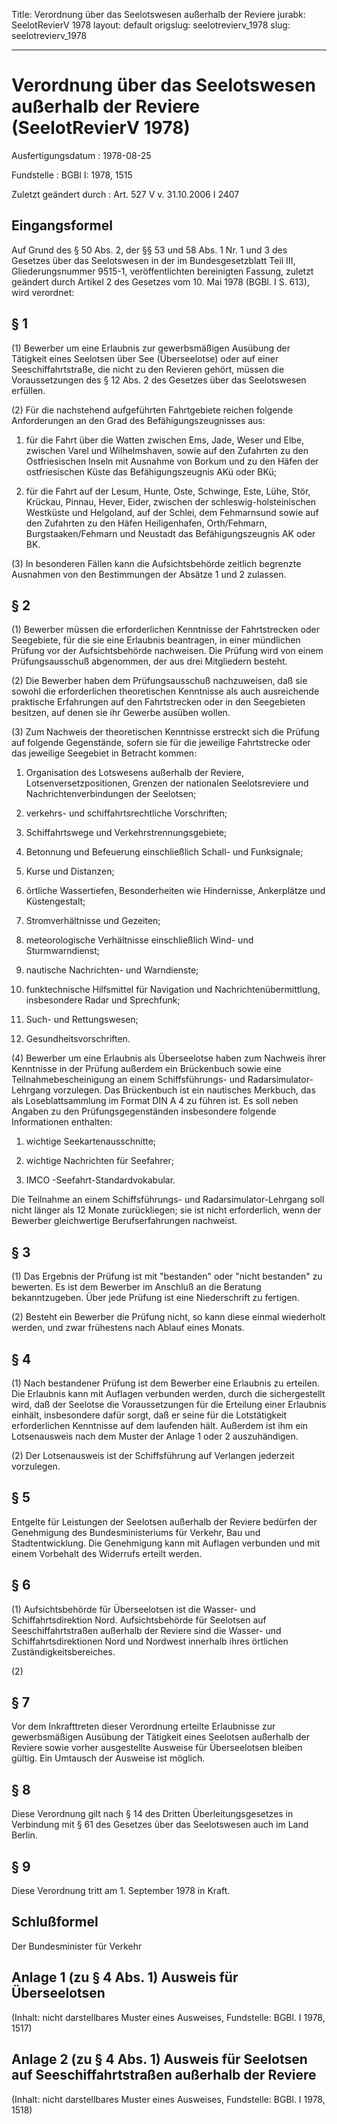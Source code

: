 Title: Verordnung über das Seelotswesen außerhalb der Reviere
jurabk: SeelotRevierV 1978
layout: default
origslug: seelotrevierv_1978
slug: seelotrevierv_1978

---

# Verordnung über das Seelotswesen außerhalb der Reviere (SeelotRevierV 1978)

Ausfertigungsdatum
:   1978-08-25

Fundstelle
:   BGBl I: 1978, 1515

Zuletzt geändert durch
:   Art. 527 V v. 31.10.2006 I 2407


## Eingangsformel

Auf Grund des § 50 Abs. 2, der §§ 53 und 58 Abs. 1 Nr. 1 und 3 des
Gesetzes über das Seelotswesen in der im Bundesgesetzblatt Teil III,
Gliederungsnummer 9515-1, veröffentlichten bereinigten Fassung,
zuletzt geändert durch Artikel 2 des Gesetzes vom 10. Mai 1978 (BGBl.
I S. 613), wird verordnet:


## § 1

(1) Bewerber um eine Erlaubnis zur gewerbsmäßigen Ausübung der
Tätigkeit eines Seelotsen über See (Überseelotse) oder auf einer
Seeschiffahrtstraße, die nicht zu den Revieren gehört, müssen die
Voraussetzungen des §
12 Abs. 2              des Gesetzes über das Seelotswesen erfüllen.

(2) Für die nachstehend aufgeführten Fahrtgebiete reichen folgende
Anforderungen an den Grad des Befähigungszeugnisses aus:

1.  für die Fahrt über die Watten zwischen Ems, Jade, Weser und Elbe,
    zwischen Varel und Wilhelmshaven, sowie auf den Zufahrten zu den
    Ostfriesischen Inseln mit Ausnahme von Borkum und zu den Häfen der
    ostfriesischen Küste das Befähigungszeugnis AKü oder BKü;


2.  für die Fahrt auf der Lesum, Hunte, Oste, Schwinge, Este, Lühe, Stör,
    Krückau, Pinnau, Hever, Eider, zwischen der schleswig-holsteinischen
    Westküste und Helgoland, auf der Schlei, dem Fehmarnsund sowie auf den
    Zufahrten zu den Häfen Heiligenhafen, Orth/Fehmarn,
    Burgstaaken/Fehmarn und Neustadt das Befähigungszeugnis AK oder BK.




(3) In besonderen Fällen kann die Aufsichtsbehörde zeitlich begrenzte
Ausnahmen von den Bestimmungen der Absätze 1 und 2 zulassen.


## § 2

(1) Bewerber müssen die erforderlichen Kenntnisse der Fahrtstrecken
oder Seegebiete, für die sie eine Erlaubnis beantragen, in einer
mündlichen Prüfung vor der Aufsichtsbehörde nachweisen. Die Prüfung
wird von einem Prüfungsausschuß abgenommen, der aus drei Mitgliedern
besteht.

(2) Die Bewerber haben dem Prüfungsausschuß nachzuweisen, daß sie
sowohl die erforderlichen theoretischen Kenntnisse als auch
ausreichende praktische Erfahrungen auf den Fahrtstrecken oder in den
Seegebieten besitzen, auf denen sie ihr Gewerbe ausüben wollen.

(3) Zum Nachweis der theoretischen Kenntnisse erstreckt sich die
Prüfung auf folgende Gegenstände, sofern sie für die jeweilige
Fahrtstrecke oder das jeweilige Seegebiet in Betracht kommen:

1.  Organisation des Lotswesens außerhalb der Reviere,
    Lotsenversetzpositionen, Grenzen der nationalen Seelotsreviere und
    Nachrichtenverbindungen der Seelotsen;


2.  verkehrs- und schiffahrtsrechtliche Vorschriften;


3.  Schiffahrtswege und Verkehrstrennungsgebiete;


4.  Betonnung und Befeuerung einschließlich Schall- und Funksignale;


5.  Kurse und Distanzen;


6.  örtliche Wassertiefen, Besonderheiten wie Hindernisse, Ankerplätze und
    Küstengestalt;


7.  Stromverhältnisse und Gezeiten;


8.  meteorologische Verhältnisse einschließlich Wind- und Sturmwarndienst;


9.  nautische Nachrichten- und Warndienste;


10. funktechnische Hilfsmittel für Navigation und Nachrichtenübermittlung,
    insbesondere Radar und Sprechfunk;


11. Such- und Rettungswesen;


12. Gesundheitsvorschriften.




(4) Bewerber um eine Erlaubnis als Überseelotse haben zum Nachweis
ihrer Kenntnisse in der Prüfung außerdem ein Brückenbuch sowie eine
Teilnahmebescheinigung an einem Schiffsführungs- und Radarsimulator-
Lehrgang vorzulegen. Das Brückenbuch ist ein nautisches Merkbuch, das
als Loseblattsammlung im Format DIN A 4 zu führen ist. Es soll neben
Angaben zu den Prüfungsgegenständen insbesondere folgende
Informationen enthalten:

1.  wichtige Seekartenausschnitte;


2.  wichtige Nachrichten für Seefahrer;


3.  IMCO                   -Seefahrt-Standardvokabular.



Die Teilnahme an einem Schiffsführungs- und Radarsimulator-Lehrgang
soll nicht länger als 12 Monate zurückliegen; sie ist nicht
erforderlich, wenn der Bewerber gleichwertige Berufserfahrungen
nachweist.


## § 3

(1) Das Ergebnis der Prüfung ist mit "bestanden" oder "nicht
bestanden" zu bewerten. Es ist dem Bewerber im Anschluß an die
Beratung bekanntzugeben. Über jede Prüfung ist eine Niederschrift zu
fertigen.

(2) Besteht ein Bewerber die Prüfung nicht, so kann diese einmal
wiederholt werden, und zwar frühestens nach Ablauf eines Monats.


## § 4

(1) Nach bestandener Prüfung ist dem Bewerber eine Erlaubnis zu
erteilen. Die Erlaubnis kann mit Auflagen verbunden werden, durch die
sichergestellt wird, daß der Seelotse die Voraussetzungen für die
Erteilung einer Erlaubnis einhält, insbesondere dafür sorgt, daß er
seine für die Lotstätigkeit erforderlichen Kenntnisse auf dem
laufenden hält. Außerdem ist ihm ein Lotsenausweis nach dem Muster der
Anlage 1 oder 2 auszuhändigen.

(2) Der Lotsenausweis ist der Schiffsführung auf Verlangen jederzeit
vorzulegen.


## § 5

Entgelte für Leistungen der Seelotsen außerhalb der Reviere bedürfen
der Genehmigung des Bundesministeriums für Verkehr, Bau und
Stadtentwicklung. Die Genehmigung kann mit Auflagen verbunden und mit
einem Vorbehalt des Widerrufs erteilt werden.


## § 6

(1) Aufsichtsbehörde für Überseelotsen ist die Wasser- und
Schiffahrtsdirektion Nord. Aufsichtsbehörde für Seelotsen auf
Seeschiffahrtstraßen außerhalb der Reviere sind die Wasser- und
Schiffahrtsdirektionen Nord und Nordwest innerhalb ihres örtlichen
Zuständigkeitsbereiches.

(2)


## § 7

Vor dem Inkrafttreten dieser Verordnung erteilte Erlaubnisse zur
gewerbsmäßigen Ausübung der Tätigkeit eines Seelotsen außerhalb der
Reviere sowie vorher ausgestellte Ausweise für Überseelotsen bleiben
gültig. Ein Umtausch der Ausweise ist möglich.


## § 8

Diese Verordnung gilt nach § 14 des Dritten Überleitungsgesetzes in
Verbindung mit §
61              des Gesetzes über das Seelotswesen auch im Land
Berlin.


## § 9

Diese Verordnung tritt am 1. September 1978 in Kraft.


## Schlußformel

Der Bundesminister für Verkehr


## Anlage 1 (zu § 4 Abs. 1) Ausweis für Überseelotsen

(Inhalt: nicht darstellbares Muster eines Ausweises,
Fundstelle: BGBl. I 1978, 1517)


## Anlage 2 (zu § 4 Abs. 1) Ausweis für Seelotsen auf Seeschiffahrtstraßen außerhalb der Reviere

(Inhalt: nicht darstellbares Muster eines Ausweises,
Fundstelle: BGBl. I 1978, 1518)

